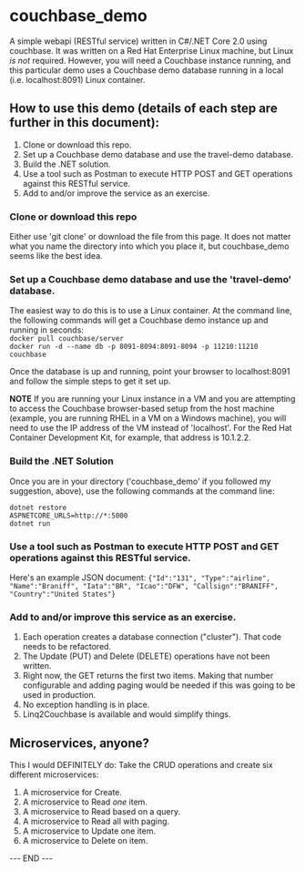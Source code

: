 # couchbase_demo
A simple webapi (RESTful service) written in C#/.NET Core 2.0 using couchbase. It was written on a Red Hat Enterprise Linux machine, but Linux *is not* required. However, you will need a Couchbase instance running, and this particular demo uses a Couchbase demo database running in a local (i.e. localhost:8091) Linux container.  

## How to use this demo (details of each step are further in this document):  
1. Clone or download this repo.
1. Set up a Couchbase demo database and use the travel-demo database.
1. Build the .NET solution.
1. Use a tool such as Postman to execute HTTP POST and GET operations against this RESTful service.
1. Add to and/or improve the service as an exercise.

### Clone or download this repo
Either use 'git clone' or download the file from this page. It does not matter what you name the directory into which you place it, but couchbase_demo seems like the best idea.  

### Set up a Couchbase demo database and use the 'travel-demo' database.
The easiest way to do this is to use a Linux container. At the command line, the following commands will get a Couchbase demo instance up and running in seconds:  
`docker pull couchbase/server`  
`docker run -d --name db -p 8091-8094:8091-8094 -p 11210:11210 couchbase`  

Once the database is up and running, point your browser to localhost:8091 and follow the simple steps to get it set up.

**NOTE** If you are running your Linux instance in a VM and you are attempting to access the Couchbase browser-based setup from the host machine (example, you are running RHEL in a VM on a Windows machine), you will need to use the IP address of the VM instead of 'localhost'. For the Red Hat Container Development Kit, for example, that address is 10.1.2.2.

### Build the .NET Solution  
Once you are in your directory ('couchbase_demo' if you followed my suggestion, above), use the following commands at the command line:

`dotnet restore`  
`ASPNETCORE_URLS=http://*:5000`  
`dotnet run`

### Use a tool such as Postman to execute HTTP POST and GET operations against this RESTful service.  
Here's an example JSON document:
`{"Id":"131", "Type":"airline", "Name":"Braniff", "Iata":"BR", "Icao":"DFW", "Callsign":"BRANIFF", "Country":"United States"}`  

### Add to and/or improve this service as an exercise.
1. Each operation creates a database connection ("cluster"). That code needs to be refactored.  
1. The Update (PUT) and Delete (DELETE) operations have not been written.  
1. Right now, the GET returns the first two items. Making that number configurable and adding paging would be needed if this was going to be used in production.  
1. No exception handling is in place.  
1. Linq2Couchbase is available and would simplify things.  

## Microservices, anyone? ###  
This I would DEFINITELY do: Take the CRUD operations and create six different microservices:
1. A microservice for Create.
1. A microservice to Read *one* item.  
1. A microservice to Read based on a query.  
1. A microservice to Read all with paging.  
1. A microservice to Update one item.  
1. A microservice to Delete on item.


--- END ---
